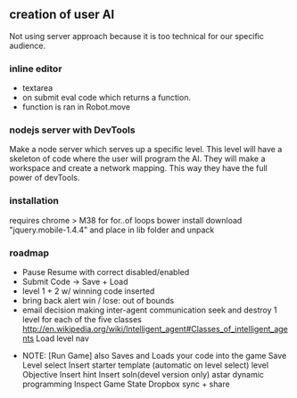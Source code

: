 ## creation of user AI
Not using server approach because it is too technical for our specific audience.
### inline editor
- textarea
- on submit eval code which returns a function.
- function is ran in Robot.move

### nodejs server with DevTools
Make a node server which serves up a specific level.  This level will have a skeleton of code where the user will program the AI. They will make a workspace and create a network mapping. This way they have the full power of devTools.

### installation
requires chrome > M38 for for..of loops
bower install
download "jquery.mobile-1.4.4" and place in lib folder and unpack

### roadmap
- Pause Resume with correct disabled/enabled
- Submit Code -> Save + Load
- level 1 + 2 w/ winning code inserted
- bring back alert win / lose: out of bounds
- email
decision making
inter-agent communication
seek and destroy
1 level for each of the five classes http://en.wikipedia.org/wiki/Intelligent_agent#Classes_of_intelligent_agents
Load
level nav
* NOTE: \[Run Game] also Saves and Loads your code into the game
Save
Level select
Insert starter template (automatic on level select)
level Objective
Insert hint
Insert soln(devel version only)
astar
dynamic programming
Inspect Game State
Dropbox sync + share
